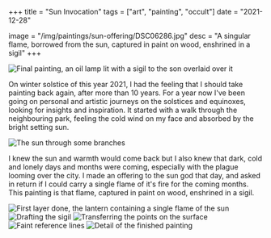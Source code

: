 +++
title = "Sun Invocation"
tags = ["art", "painting", "occult"]
date = "2021-12-28"

image = "/img/paintings/sun-offering/DSC06286.jpg"
desc = "A singular flame, borrowed from the sun, captured in paint on wood, enshrined in a sigil"
+++

![Final painting, an oil lamp lit with a sigil to the son overlaid over it](/img/paintings/sun-offering/DSC06286.jpg "Final painting, an oil lamp lit with a sigil to the son overlaid over it")

On winter solstice of this year 2021, I had the feeling that I should take painting back again, after more than 10 years. For a year now I've been going on personal and artistic journeys on the solstices and equinoxes, looking for insights and inspiration. It started with a walk through the neighbouring park, feeling the cold wind on my face and absorbed by the bright setting sun.

![The sun through some branches](/img/paintings/sun-offering/DSC06237.jpg "The sun through some branches")

I knew the sun and warmth would come back but I also knew that dark, cold and lonely days and months were coming, especially with the plague looming over the city. I made an offering to the sun god that day, and asked in return if I could carry a single flame of it's fire for the coming months. This painting is that flame, captured in paint on wood, enshrined in a sigil.

![First layer done, the lantern containing a single flame of the sun](/img/paintings/sun-offering/DSC06273.jpg "First layer done, the lantern containing a single flame of the sun")
![Drafting the sigil](/img/paintings/sun-offering/DSC06275.jpg "Drafting the sigil")
![Transferring the points on the surface](/img/paintings/sun-offering/DSC06277.jpg "Transferring the points on the surface")
![Faint reference lines](/img/paintings/sun-offering/DSC06280.jpg "Faint reference lines")
![Detail of the finished painting](/img/paintings/sun-offering/DSC06285.jpg "Faint reference lines")
